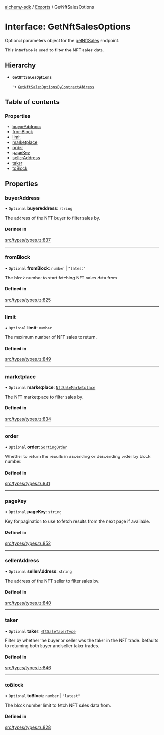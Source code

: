 [alchemy-sdk](../README.md) / [Exports](../modules.md) / GetNftSalesOptions

# Interface: GetNftSalesOptions

Optional parameters object for the [getNftSales](../classes/NftNamespace.md#getnftsales) endpoint.

This interface is used to filter the NFT sales data.

## Hierarchy

- **`GetNftSalesOptions`**

  ↳ [`GetNftSalesOptionsByContractAddress`](GetNftSalesOptionsByContractAddress.md)

## Table of contents

### Properties

- [buyerAddress](GetNftSalesOptions.md#buyeraddress)
- [fromBlock](GetNftSalesOptions.md#fromblock)
- [limit](GetNftSalesOptions.md#limit)
- [marketplace](GetNftSalesOptions.md#marketplace)
- [order](GetNftSalesOptions.md#order)
- [pageKey](GetNftSalesOptions.md#pagekey)
- [sellerAddress](GetNftSalesOptions.md#selleraddress)
- [taker](GetNftSalesOptions.md#taker)
- [toBlock](GetNftSalesOptions.md#toblock)

## Properties

### buyerAddress

• `Optional` **buyerAddress**: `string`

The address of the NFT buyer to filter sales by.

#### Defined in

[src/types/types.ts:837](https://github.com/alchemyplatform/alchemy-sdk-js/blob/8b1ae5c/src/types/types.ts#L837)

___

### fromBlock

• `Optional` **fromBlock**: `number` \| ``"latest"``

The block number to start fetching NFT sales data from.

#### Defined in

[src/types/types.ts:825](https://github.com/alchemyplatform/alchemy-sdk-js/blob/8b1ae5c/src/types/types.ts#L825)

___

### limit

• `Optional` **limit**: `number`

The maximum number of NFT sales to return.

#### Defined in

[src/types/types.ts:849](https://github.com/alchemyplatform/alchemy-sdk-js/blob/8b1ae5c/src/types/types.ts#L849)

___

### marketplace

• `Optional` **marketplace**: [`NftSaleMarketplace`](../enums/NftSaleMarketplace.md)

The NFT marketplace to filter sales by.

#### Defined in

[src/types/types.ts:834](https://github.com/alchemyplatform/alchemy-sdk-js/blob/8b1ae5c/src/types/types.ts#L834)

___

### order

• `Optional` **order**: [`SortingOrder`](../enums/SortingOrder.md)

Whether to return the results in ascending or descending order by block number.

#### Defined in

[src/types/types.ts:831](https://github.com/alchemyplatform/alchemy-sdk-js/blob/8b1ae5c/src/types/types.ts#L831)

___

### pageKey

• `Optional` **pageKey**: `string`

Key for pagination to use to fetch results from the next page if available.

#### Defined in

[src/types/types.ts:852](https://github.com/alchemyplatform/alchemy-sdk-js/blob/8b1ae5c/src/types/types.ts#L852)

___

### sellerAddress

• `Optional` **sellerAddress**: `string`

The address of the NFT seller to filter sales by.

#### Defined in

[src/types/types.ts:840](https://github.com/alchemyplatform/alchemy-sdk-js/blob/8b1ae5c/src/types/types.ts#L840)

___

### taker

• `Optional` **taker**: [`NftSaleTakerType`](../enums/NftSaleTakerType.md)

Filter by whether the buyer or seller was the taker in the NFT trade.
Defaults to returning both buyer and seller taker trades.

#### Defined in

[src/types/types.ts:846](https://github.com/alchemyplatform/alchemy-sdk-js/blob/8b1ae5c/src/types/types.ts#L846)

___

### toBlock

• `Optional` **toBlock**: `number` \| ``"latest"``

The block number limit to fetch NFT sales data from.

#### Defined in

[src/types/types.ts:828](https://github.com/alchemyplatform/alchemy-sdk-js/blob/8b1ae5c/src/types/types.ts#L828)
